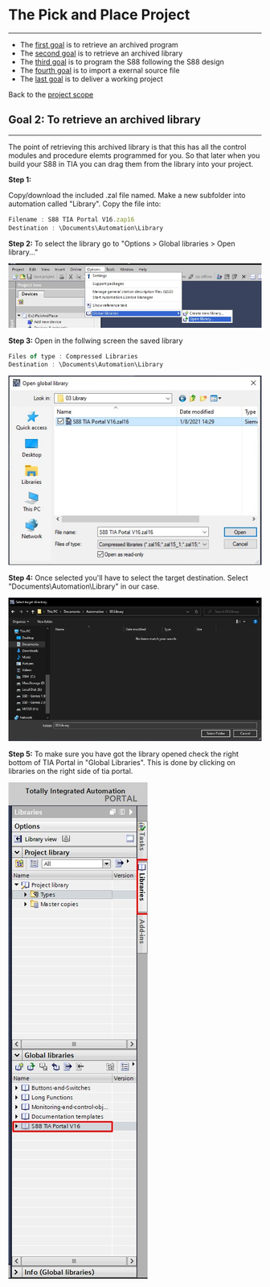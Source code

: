 # The Pick and Place Project
_____________________________________
-   The [first goal](../Ex02/Subchapter03_01.md) is to retrieve an archived program
-   The [second goal](../Ex02/Subchapter03_02.md) is to retrieve an archived library
-   The [third goal](../Ex02/Subchapter03_03.md) is to program the S88 following the S88 design
-   The [fourth goal](../Ex02/Subchapter03_04.md) is to import a exernal source file
-   The [last goal](../Ex02/Subchapter04.md) is to deliver a working project

Back to the [project scope](../Ex02/Subchapter04.md)

## Goal 2: To retrieve an archived library
_____________________________________

The point of retrieving this archived library is that this has all the control modules and procedure elemts programmed for you. So that later when you build your S88 in TIA you can drag them from the library into your project.

**Step 1:**

Copy/download the included .zal file named. Make a new subfolder into automation called "Library". Copy the file into:
```javascript
Filename : S88 TIA Portal V16.zap16
Destination : \Documents\Automation\Library
```

**Step 2:** To select the library go to "Options > Global libraries > Open library..." <p>
![FactoryIO scene](../Ex02/Images/ImportLibrary.jpg)

**Step 3:** Open in the follwing screen the saved library

```javascript
Files of type : Compressed Libraries
Destination : \Documents\Automation\Library
```
![FactoryIO scene](../Ex02/Images/LibraryBrowser.jpg)

**Step 4:**  Once selected you'll have to select the target destination. Select "Documents\Automation\Library" in our case. <p>

![FactoryIO scene](../Ex02/Images/LibraryDestination.jpg)

**Step 5:** To make sure you have got the library opened check the right bottom of TIA Portal in "Global Libraries". This is done by clicking on libraries on the right side of tia portal. <p>

![FactoryIO scene](../Ex02/Images/TiaLibrary.jpg)
